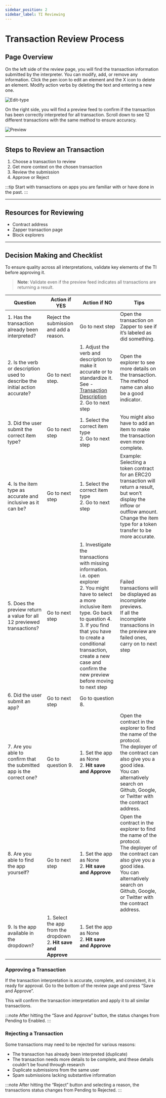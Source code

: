 ```yaml
---
sidebar_position: 2
sidebar_label: TI Reviewing
---
```


# Transaction Review Process

## Page Overview

On the left side of the review page, you will find the transaction information submitted by the interpreter. You can modify, add, or remove any information. Click the pen icon to edit an element and the X icon to delete an element. Modify action verbs by deleting the text and entering a new one.

![Edit-type](/img/assets/Page-Overview.png)

On the right side, you will find a preview feed to confirm if the transaction has been correctly interpreted for all transaction. Scroll down to see 12 different transactions with the same method to ensure accuracy.

![Preview](/img/assets/Page-Overview-2.png)

---

## Steps to Review an Transaction

1. Choose a transaction to review
2. Get more context on the chosen transaction
3. Review the submission
4. Approve or Reject

:::tip
Start with transactions on apps you are familiar with or have done in the past.
:::

---

## Resources for Reviewing

- Contract address
- Zapper transaction page
- Block explorers

---

## Decision Making and Checklist

To ensure quality across all interpretations, validate key elements of the TI before approving it.

> **Note**: Validate even if the preview feed indicates all transactions are returning a result.

| Question | Action if YES | Action if NO | Tips |
|----------|----------------|--------------|------|
| 1. Has the transaction already been interpreted? | Reject the submission and add a reason. | Go to next step | Open the transaction on Zapper to see if it’s labeled as did something. |
| 2. Is the verb or description used to describe the initial action accurate? | Go to next step. | 1. Adjust the verb and description to make it accurate or to standardize it. See - [Transaction Description](/docs/Interpretation/event-interpretation/guide/action-verb)<br/> 2. Go to next step | Open the explorer to see more details on the transaction.<br/> The method name can also be a good indicator. |
| 3. Did the user submit the correct item type? | Go to next step | 1. Select the correct item type<br/> 2. Go to next step | You might also have to add an item to make the transaction even more complete. |
| 4. Is the item type as accurate and inclusive as it can be? | Go to next step | 1. Select the correct item type<br/> 2. Go to next step | Example: Selecting a token contract for an ERC20 transaction will return a result, but won’t display the inflow or outflow amount. Change the item type for a token transfer to be more accurate. |
| 5. Does the preview return a value for all 12 previewed transactions? | Go to next step | 1. Investigate the transactions with missing information. i.e. open explorer<br/> 2. You might have to select a more inclusive item type. Go back to question 4.<br/> 3. If you find that you have to create a conditional transaction, create a new case and confirm the new preview before moving to next step | Failed transactions will be displayed as incomplete previews.<br/> If all the incomplete transactions in the preview are failed ones, carry on to next step |
| 6. Did the user submit an app? | Go to next step | Go to question 8. | |
| 7. Are you able to confirm that the submitted app is the correct one? | Go to question 9. | 1. Set the app as None<br/> 2. **Hit save and Approve** | Open the contract in the explorer to find the name of the protocol.<br/> The deployer of the contract can also give you a good idea.<br/> You can alternatively search on Github, Google, or Twitter with the contract address. |
| 8. Are you able to find the app yourself? | Go to next step | 1. Set the app as None<br/> 2. **Hit save and Approve** | Open the contract in the explorer to find the name of the protocol.<br/> The deployer of the contract can also give you a good idea.<br/> You can alternatively search on Github, Google, or Twitter with the contract address. |
| 9. Is the app available in the dropdown? | 1. Select the app from the dropdown<br/> 2. **Hit save and Approve** | 1. Set the app as None<br/> 2. **Hit save and Approve** | |

### Approving a Transaction

If the transaction interpretation is accurate, complete, and consistent, it is ready for approval. Go to the bottom of the review page and press “Save and Approve”.

This will confirm the transaction interpretation and apply it to all similar transactions.

:::note
After hitting the “Save and Approve” button, the status changes from Pending to Enabled.
:::

### Rejecting a Transaction

Some transactions may need to be rejected for various reasons:

- The transaction has already been interpreted (duplicate)
- The transaction needs more details to be complete, and these details couldn't be found through research
- Duplicate submissions from the same user
- Spam submissions lacking substantive information

:::note
After hitting the “Reject” button and selecting a reason, the transactions status changes from Pending to Rejected.
:::
